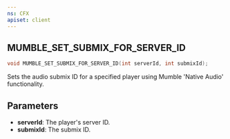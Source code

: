 ```yaml
---
ns: CFX
apiset: client
---
```

## MUMBLE_SET_SUBMIX_FOR_SERVER_ID

```c
void MUMBLE_SET_SUBMIX_FOR_SERVER_ID(int serverId, int submixId);
```

Sets the audio submix ID for a specified player using Mumble 'Native Audio' functionality.

## Parameters
* **serverId**: The player's server ID.
* **submixId**: The submix ID.

